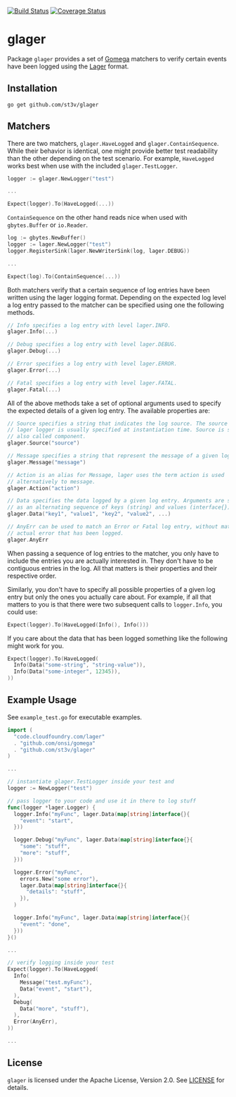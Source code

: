 [![Build Status](https://travis-ci.org/st3v/glager.svg?branch=master)](https://travis-ci.org/st3v/glager)
[![Coverage Status](https://coveralls.io/repos/st3v/glager/badge.svg?branch=master)](https://coveralls.io/r/st3v/glager?branch=master)

glager
======

Package `glager` provides a set of [Gomega](https://github.com/onsi/gomega) matchers to verify  certain events have been logged using the [Lager](https://code.cloudfoundry.org/lager) format.

## Installation

```
go get github.com/st3v/glager
```

## Matchers

There are two matchers, `glager.HaveLogged` and `glager.ContainSequence`. While their behavior is identical, one might provide better test readability than the other depending on the test scenario. For example, `HaveLogged` works best when use with the included `glager.TestLogger`.

```go
logger := glager.NewLogger("test")

...

Expect(logger).To(HaveLogged(...))
```

`ContainSequence` on the other hand reads nice when used with `gbytes.Buffer` or `io.Reader`.

```go
log := gbytes.NewBuffer()
logger := lager.NewLogger("test")
logger.RegisterSink(lager.NewWriterSink(log, lager.DEBUG))

...

Expect(log).To(ContainSequence(...))
```

Both matchers verify that a certain sequence of log entries have been written using the lager logging format. Depending on the expected log level a log entry passed to the matcher can be specified using one the following methods.

```go
// Info specifies a log entry with level lager.INFO.
glager.Info(...)

// Debug specifies a log entry with level lager.DEBUG.
glager.Debug(...)

// Error specifies a log entry with level lager.ERROR.
glager.Error(...)

// Fatal specifies a log entry with level lager.FATAL.
glager.Fatal(...)
```

All of the above methods take a set of optional arguments used to specify the expected details of a given log entry. The available properties are:


```go
// Source specifies a string that indicates the log source. The source of a
// lager logger is usually specified at instantiation time. Source is sometimes
// also called component.
glager.Source("source")

// Message specifies a string that represent the message of a given log entry.
glager.Message("message")

// Action is an alias for Message, lager uses the term action is used
// alternatively to message.
glager.Action("action")

// Data specifies the data logged by a given log entry. Arguments are specified
// as an alternating sequence of keys (string) and values (interface{}).
glager.Data("key1", "value1", "key2", "value2", ...)

// AnyErr can be used to match an Error or Fatal log entry, without matching the
// actual error that has been logged.
glager.AnyErr
```

When passing a sequence of log entries to the matcher, you only have to include the entries you are actually interested in. They don't have to be contiguous entries in the log. All that matters is their properties and their respective order.

Similarly, you don't have to specify all possible properties of a given log entry but only the ones you actually care about. For example, if all that matters to you is that there were two subsequent calls to `logger.Info`, you could use:

```go
Expect(logger).To(HaveLogged(Info(), Info()))
```

If you care about the data that has been logged something like the following might work for you.

```go
Expect(logger).To(HaveLogged(
  Info(Data("some-string", "string-value")),
  Info(Data("some-integer", 12345)),
))
```

## Example Usage

See `example_test.go` for executable examples.

```go
import (
  "code.cloudfoundry.com/lager"
  . "github.com/onsi/gomega"
  . "github.com/st3v/glager"
)

...

// instantiate glager.TestLogger inside your test and
logger := NewLogger("test")

// pass logger to your code and use it in there to log stuff
func(logger *lager.Logger) {
  logger.Info("myFunc", lager.Data(map[string]interface{}{
    "event": "start",
  }))

  logger.Debug("myFunc", lager.Data(map[string]interface{}{
    "some": "stuff",
    "more": "stuff",
  }))

  logger.Error("myFunc",
    errors.New("some error"),
    lager.Data(map[string]interface{}{
      "details": "stuff",
    }),
  )

  logger.Info("myFunc", lager.Data(map[string]interface{}{
    "event": "done",
  }))
}()

...

// verify logging inside your test
Expect(logger).To(HaveLogged(
  Info(
    Message("test.myFunc"),
    Data("event", "start"),
  ),
  Debug(
    Data("more", "stuff"),
  ),
  Error(AnyErr),
))

...
```

## License
`glager` is licensed under the Apache License, Version 2.0. See [LICENSE](https://github.com/st3v/glager/blob/master/LICENSE) for details.

